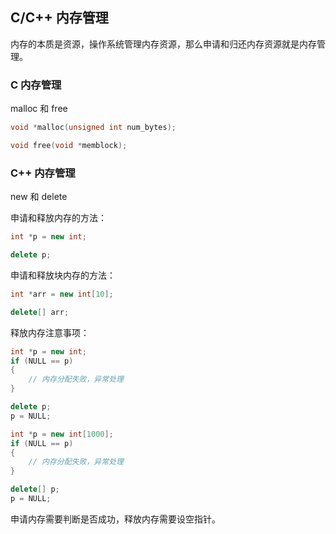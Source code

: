 ## C/C++ 内存管理

内存的本质是资源，操作系统管理内存资源，那么申请和归还内存资源就是内存管理。

### C 内存管理

malloc 和 free

```c
void *malloc(unsigned int num_bytes);

void free(void *memblock);
```

### C++ 内存管理

new 和 delete

申请和释放内存的方法：

```c++
int *p = new int;

delete p;
```

申请和释放块内存的方法：

```c++
int *arr = new int[10];

delete[] arr;
```

释放内存注意事项：

```c++
int *p = new int;
if (NULL == p)
{
    // 内存分配失败，异常处理
}

delete p;
p = NULL;
```

```c++
int *p = new int[1000];
if (NULL == p)
{
    // 内存分配失败，异常处理
}

delete[] p;
p = NULL;
```

申请内存需要判断是否成功，释放内存需要设空指针。
